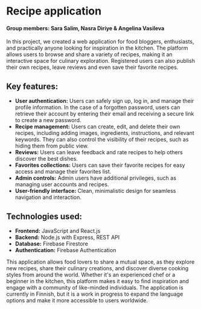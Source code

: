 # Recipe application

#### Group members: Sara Salim, Nasra Diriye & Angelina Vasileva

In this project, we created a web application for food bloggers, enthusiasts, and practically anyone looking for inspiration in the kitchen. The platform allows users to browse and share a variety of recipes, making it an interactive space for culinary exploration. Registered users can also publish their own recipes, leave reviews and even save their favorite recipes.

## Key features:
- **User authentication:** Users can safely sign up, log in, and manage their profile information. In the case of a forgotten password, users can retrieve their account by entering their email and receiving a secure link to create a new password.
- **Recipe management:** Users can create, edit, and delete their own recipes, including adding images, ingredients, instructions, and relevant keywords. They can also control the visibility of their recipes, such as hiding them from public view.
- **Reviews:** Users can leave feedback and rate recipes to help others discover the best dishes.
- **Favorites collections:** Users can save their favorite recipes for easy access and manage their favorites list.
- **Admin controls:** Admin users have additional privileges, such as managing user accounts and recipes.
- **User-friendly interface:** Clean, minimalistic design for seamless navigation and interaction.

## Technologies used:
- **Frontend:** JavaScript and React.js
- **Backend:** Node.js with Express, REST API
- **Database:** Firebase Firestore
- **Authentication:** Firebase Authentication

This application allows food lovers to share a mutual space, as they explore new recipes, share their culinary creations, and discover diverse cooking styles from around the world. Whether it's an experienced chef or a beginner in the kitchen, this platform makes it easy to find inspiration and engage with a community of like-minded individuals. The application is currently in Finnish, but it is a work in progress to expand the language options and make it more accessible to users worldwide.
